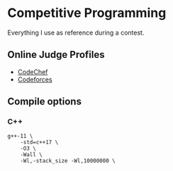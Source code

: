 # Competitive Programming

Everything I use as reference during a contest.

## Online Judge Profiles

- [CodeChef](https://www.codechef.com/users/gustavogardusi)
- [Codeforces](https://codeforces.com/profile/binaryLifter)

## Compile options

### C++

```shell
g++-11 \
    -std=c++17 \
    -O3 \
    -Wall \
    -Wl,-stack_size -Wl,10000000 \
```
